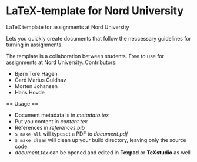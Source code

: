 # LaTeX-template for Nord University
LaTeX template for assignments at Nord University

Lets you quickly create documents that follow the neccessary guidelines for turning in assignments.

The template is a collaboration between students. Free to use for assignments at Nord University.
Contributors:
* Bjørn Tore Hagen
* Gard Marius Guldhav
* Morten Johansen
* Hans Hovde

== Usage ==

* Document metadata is in _metadata.tex_
* Put you content in _content.tex_
* References in _references.bib_
* `$ make all` will typeset a PDF to _document.pdf_
* `$ make clean` will clean up your build directory, leaving only the source code
* _document.tex_ can be opened and edited in __Texpad__ or __TeXstudio__ as well
